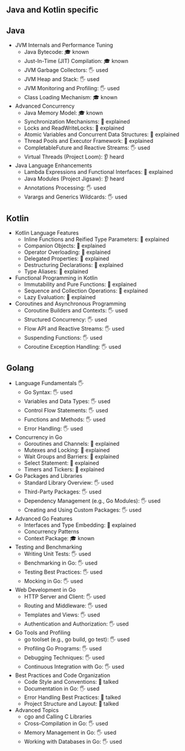## Java and Kotlin specific

## Java
- JVM Internals and Performance Tuning
  - Java Bytecode: 🎓 known
  - Just-In-Time (JIT) Compilation: 🎓 known
  - JVM Garbage Collectors: 🖐️ used
  - JVM Heap and Stack: 🖐️ used
  - JVM Monitoring and Profiling: 🖐️ used
  - Class Loading Mechanism: 🎓 known
- Advanced Concurrency
  - Java Memory Model: 🎓 known
  - Synchronization Mechanisms: 🙋 explained
  - Locks and ReadWriteLocks: 🙋 explained
  - Atomic Variables and Concurrent Data Structures: 🙋 explained
  - Thread Pools and Executor Framework: 🙋 explained
  - CompletableFuture and Reactive Streams: 🖐️ used
  - Virtual Threads (Project Loom): 👂 heard
- Java Language Enhancements
  - Lambda Expressions and Functional Interfaces: 🙋 explained
  - Java Modules (Project Jigsaw): 👂 heard
  - Annotations Processing: 🖐️ used
  - Varargs and Generics Wildcards: 🖐️ used
## Kotlin
- Kotlin Language Features
  - Inline Functions and Reified Type Parameters: 🙋 explained
  - Companion Objects: 🙋 explained
  - Operator Overloading: 🙋 explained
  - Delegated Properties: 🙋 explained
  - Destructuring Declarations: 🙋 explained
  - Type Aliases: 🙋 explained
- Functional Programming in Kotlin
  - Immutability and Pure Functions: 🙋 explained
  - Sequence and Collection Operations: 🙋 explained
  - Lazy Evaluation: 🙋 explained
- Coroutines and Asynchronous Programming
  - Coroutine Builders and Contexts: 🖐️ used
  - Structured Concurrency: 🖐️ used
  - Flow API and Reactive Streams: 🖐️ used
  - Suspending Functions: 🖐️ used
  - Coroutine Exception Handling: 🖐️ used
## Golang
- Language Fundamentals 🖐️
  - Go Syntax: 🖐️ used
  - Variables and Data Types: 🖐️ used
  - Control Flow Statements: 🖐️ used
  - Functions and Methods: 🖐️ used
  - Error Handling: 🖐️ used
- Concurrency in Go
  - Goroutines and Channels: 🙋 explained
  - Mutexes and Locking: 🙋 explained
  - Wait Groups and Barriers: 🙋 explained
  - Select Statement: 🙋 explained
  - Timers and Tickers: 🙋 explained
- Go Packages and Libraries
  - Standard Library Overview: 🖐️ used
  - Third-Party Packages: 🖐️ used
  - Dependency Management (e.g., Go Modules): 🖐️ used
  - Creating and Using Custom Packages: 🖐️ used
- Advanced Go Features
  - Interfaces and Type Embedding: 🙋 explained
  - Concurrency Patterns
  - Context Package: 🎓 known
- Testing and Benchmarking
  - Writing Unit Tests: 🖐️ used
  - Benchmarking in Go: 🖐️ used
  - Testing Best Practices: 🖐️ used
  - Mocking in Go: 🖐️ used
- Web Development in Go
  - HTTP Server and Client: 🖐️ used
  - Routing and Middleware: 🖐️ used
  - Templates and Views: 🖐️ used
  - Authentication and Authorization: 🖐️ used
- Go Tools and Profiling
  - go toolset (e.g., go build, go test): 🖐️ used
  - Profiling Go Programs: 🖐️ used
  - Debugging Techniques: 🖐️ used
  - Continuous Integration with Go: 🖐️ used
- Best Practices and Code Organization
  - Code Style and Conventions: 📢 talked
  - Documentation in Go: 🖐️ used
  - Error Handling Best Practices: 📢 talked
  - Project Structure and Layout: 📢 talked
- Advanced Topics
  - cgo and Calling C Libraries
  - Cross-Compilation in Go: 🖐️ used
  - Memory Management in Go: 🖐️ used
  - Working with Databases in Go: 🖐️ used
